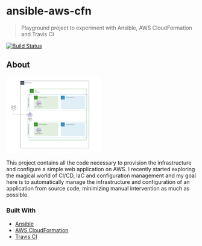 # ansible-aws-cfn

> Playground project to experiment with Ansible, AWS CloudFormation and Travis CI

[![Build Status](https://travis-ci.com/jeckscolari/ansible-aws-cfn.svg?branch=master)](https://travis-ci.com/jeckscolari/ansible-aws-cfn)

## About

<img src="images/aws_vpc.svg" width="50%">

This project contains all the code necessary to provision the infrastructure and configure a simple web application on AWS. I recently started exploring the magical world of CI/CD, IaC and configuration management and my goal here is to automatically manage the infrastructure and configuration of an application from source code, minimizing manual intervention as much as possible.

### Built With

-   [Ansible](https://www.ansible.com)
-   [AWS CloudFormation](https://aws.amazon.com/cloudformation)
-   [Travis CI](https://travis-ci.org)
